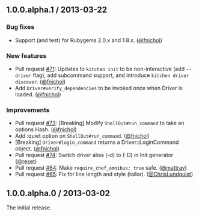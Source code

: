 ## 1.0.0.alpha.1 / 2013-03-22

### Bug fixes

* Support (and test) for Rubygems 2.0.x and 1.8.x. ([@fnichol][])

### New features

* Pull request [#71][]: Updates to `kitchen init` to be non-interactive (add `--driver` flag), add subcommand support, and introduce `kitchen driver discover`. ([@fnichol][])
* Add `Driver#verify_dependencies` to be invoked once when Driver is loaded. ([@fnichol][])

### Improvements

* Pull request [#73][]: [Breaking] Modify `ShellOut#run_command` to take an options Hash. ([@fnichol][])
* Add :quiet option on `ShellOut#run_command`. ([@fnichol][])
* [Breaking] `Driver#login_command` returns a Driver::LoginCommand object. ([@fnichol][])
* Pull request [#74][]: Switch driver alias (-d) to (-D) in Init generator ([@reset][])
* Pull request [#64][]: Make `require_chef_omnibus: true` safe. ([@mattray][])
* Pull request [#65][]: Fix for line length and style (tailor). ([@ChrisLundquist][])


## 1.0.0.alpha.0 / 2013-03-02

The initial release.

<!--- The following link definition list is generated by PimpMyChangelog --->
[#64]: https://github.com/opscode/test/issues/64
[#65]: https://github.com/opscode/test/issues/65
[#71]: https://github.com/opscode/test/issues/71
[#73]: https://github.com/opscode/test/issues/73
[#74]: https://github.com/opscode/test/issues/74
[@ChrisLundquist]: https://github.com/ChrisLundquist
[@fnichol]: https://github.com/fnichol
[@mattray]: https://github.com/mattray
[@reset]: https://github.com/reset
